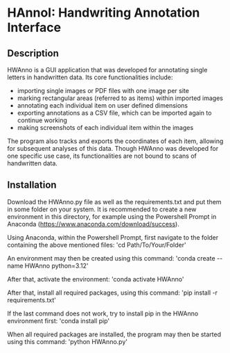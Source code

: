 # HAnnoI: Handwriting Annotation Interface

## Description
HWAnno is a GUI application that was developed for annotating single letters in handwritten data. Its core functionalities include:

- importing single images or PDF files with one image per site
- marking rectangular areas (referred to as items) within imported images
- annotating each individual item on user defined dimensions
- exporting annotations as a CSV file, which can be imported again to continue working
- making screenshots of each individual item within the images

The program also tracks and exports the coordinates of each item, allowing for subsequent analyses of this data. Though HWAnno was developed for one specific use case, its functionalities are not bound to scans of handwritten data.


## Installation
Download the HWAnno.py file as well as the requirements.txt and put them in some folder on your system. It is recommended to create a new environment in this directory, for example using the Powershell Prompt in Anaconda (https://www.anaconda.com/download/success).

Using Anaconda, within the Powershell Prompt, first navigate to the folder containing the above mentioned files: 'cd Path/To/Your/Folder'

An environment may then be created using this command: 'conda create --name HWAnno python=3.12'

After that, activate the environment: 'conda activate HWAnno'

After that, install all required packages, using this command: 'pip install -r requirements.txt'

If the last command does not work, try to install pip in the HWAnno environment first: 'conda install pip'

When all required packages are installed, the program may then be started using this command: 'python HWAnno.py'
